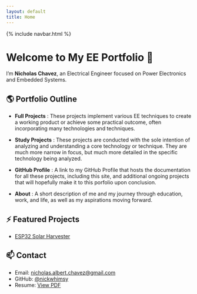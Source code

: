 ```yaml
---
layout: default
title: Home
---
```


{% include navbar.html %}


# Welcome to My EE Portfolio 👋

I’m **Nicholas Chavez**, an Electrical Engineer focused on Power Electronics and Embedded Systems.

## 🌎 Portfolio Outline

- **Full Projects** : These projects implement various EE techniques to create a working product or achieve some practical outcome, often incorporating many technologies and techniques.
  
- **Study Projects** : These projects are conducted with the sole intention of analyzing and understanding a core technology or technique. They are much more narrow in focus, but much more detailed in the specific technology being analyzed.
  
- **GitHub Profile** : A link to my GitHub Profile that hosts the documentation for all these projects, including this site, and additional ongoing projects that will hopefully make it to this porfolio upon conclusion.
  
- **About** : A short description of me and my journey through education, work, and life, as well as my aspirations moving forward.

## ⚡ Featured Projects

- [ESP32 Solar Harvester](https://github.com/eenick/esp32-solar-harvester)

## 📫 Contact

- Email: nicholas.albert.chavez@gmail.com
- GitHub: [@nickwhimsy](https://github.com/nickwhimsy)  
- Resume: [View PDF](#)
